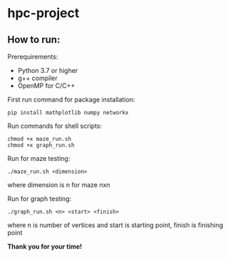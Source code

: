 # hpc-project

## How to run:

Prerequirements:
- Python 3.7 or higher
- g++ compiler
- OpenMP for C/C++


First run command for package installation:
```
pip install mathplotlib numpy networkx
```

Run commands for shell scripts:
```
chmod +x maze_run.sh
chmod +x graph_run.sh
```

Run for maze testing:
```
./maze_run.sh <dimension>
```
where dimension is n for maze nxn

Run for graph testing:
```
./graph_run.sh <n> <start> <finish>
```
where n is number of vertices and start is starting point, finish is finishing point

**Thank you for your time!**